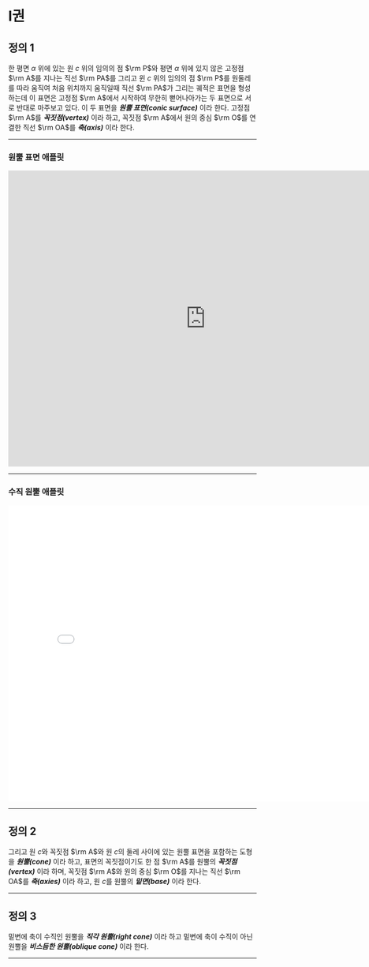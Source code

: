 # I권

## 정의 1

한 평면 $\alpha$ 위에 있는 원 $c$ 위의 임의의 점 $\rm P$와 평면 $\alpha$ 위에 있지 않은 고정점 $\rm A$를 지나는 직선 $\rm PA$를 그리고 윈 $c$ 위의 임의의 점 $\rm P$를 원둘레를 따라 움직여 처음 위치까지 움직일때 직선 $\rm PA$가 그리는 궤적은 표면을 형성하는데 이 표면은 고정점 $\rm A$에서 시작하여 무한히 뻗어나아가는 두 표면으로 서로 반대로 마주보고 있다. 이 두 표면을 **_원뿔 표면(conic surface)_** 이라 한다. 고정점 $\rm A$를 **_꼭짓점(vertex)_** 이라 하고, 꼭짓점 $\rm A$에서 원의 중심 $\rm O$를 연결한 직선 $\rm OA$를 **_축(axis)_** 이라 한다.

---

### 원뿔 표면 애플릿

<iframe 
src="https://github.com/michol92/manim-mathani/blob/main/ConicSection/Book_I/GGB_Html/Def_1-1_Book_I_Apollonius.html" 
width="800"
height="600"
frameborder="0"
framespacing="0"
marginheight="0"
marginwidth="0"
scrolling="no"
vspace="0"></iframe>

---

### 수직 원뿔 애플릿

<iframe
src="./GGB_Html/Def_1-2_Book_I_Apollonius.html"
width="800"
height="600"
frameborder="0"
framespacing="0"
marginheight="0"
marginwidth="0"
scrolling="no"
vspace="0"></iframe>

---

## 정의 2

그리고 원 $c$와 꼭짓점 $\rm A$와 원 $c$의 둘레 사이에 있는 원뿔 표면을 포함하는 도형을 **_원뿔(cone)_** 이라 하고, 표면의 꼭짓점이기도 한 점 $\rm A$를 원뿔의 **_꼭짓점(vertex)_** 이라 하며, 꼭짓점 $\rm A$와 원의 중심 $\rm O$를 지나는 직선 $\rm OA$를 **_축(axies)_** 이라 하고, 원 $c$를 원뿔의 **_밑면(base)_** 이라 한다.

---

## 정의 3

밑변에 축이 수직인 원뿔을 **_직각 원뿔(right cone)_** 이라 하고 밑변에 축이 수직이 아닌 원뿔을 **_비스듬한 원뿔(oblique cone)_** 이라 한다.

---
